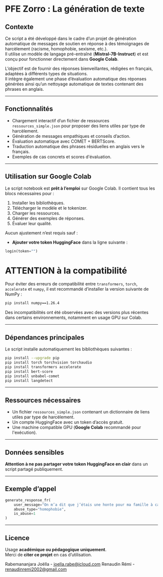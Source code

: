 # PFE Zorro : La génération de texte

## Contexte

Ce script a été développé dans le cadre d’un projet de génération automatique de messages de soutien en réponse à des témoignages de harcèlement (racisme, homophobie, sexisme, etc.).  
Il utilise un modèle de langage pré-entraîné (**Mistral-7B-Instruct**) et est conçu pour fonctionner directement dans **Google Colab**.

L’objectif est de fournir des réponses bienveillantes, rédigées en français, adaptées à différents types de situations.  
Il intègre également une phase d’évaluation automatique des réponses générées ainsi qu’un nettoyage automatique de textes contenant des phrases en anglais.

---

## Fonctionnalités

- Chargement interactif d’un fichier de ressources `ressources_simple.json` pour proposer des liens utiles par type de harcèlement.  
- Génération de messages empathiques et conseils d’action.  
- Évaluation automatique avec COMET + BERTScore.  
- Traduction automatique des phrases résiduelles en anglais vers le français.  
- Exemples de cas concrets et scores d'évaluation.

---

## Utilisation sur Google Colab

Le script notebook est **prêt à l’emploi** sur Google Colab. Il contient tous les blocs nécessaires pour :

1. Installer les bibliothèques.  
2. Télécharger le modèle et le tokenizer.  
3. Charger les ressources.  
4. Générer des exemples de réponses.  
5. Évaluer leur qualité.

Aucun ajustement n’est requis sauf :

- **Ajouter votre token HuggingFace** dans la ligne suivante :

```python
login(token="")
```
# ATTENTION à la compatibilité

Pour éviter des erreurs de compatibilité entre `transformers`, `torch`, `accelerate` et `numpy`, il est recommandé d’installer la version suivante de NumPy :

```bash
pip install numpy==1.26.4
```

Des incompatibilités ont été observées avec des versions plus récentes dans certains environnements, notamment en usage GPU sur Colab.

---

## Dépendances principales

Le script installe automatiquement les bibliothèques suivantes :

```bash
pip install --upgrade pip
pip install torch torchvision torchaudio
pip install transformers accelerate
pip install bert-score
pip install unbabel-comet
pip install langdetect
```

---

## Ressources nécessaires

- Un fichier `ressources_simple.json` contenant un dictionnaire de liens utiles par type de harcèlement.
- Un compte HuggingFace avec un token d’accès gratuit.
- Une machine compatible GPU (**Google Colab** recommandé pour l'exécution).

---

## Données sensibles

**Attention à ne pas partager votre token HuggingFace en clair** dans un script partagé publiquement.

---

## Exemple d’appel

```python
generate_response_fr(
    user_message="On m’a dit que j’étais une honte pour ma famille à cause de mon orientation.",
    abuse_type="homophobie",
    is_abuse=1
)
```

---

## Licence

Usage **académique ou pédagogique uniquement**.  
Merci de **citer ce projet** en cas d’utilisation.

Rabemananjara Joëlla - joella.rabe@icloud.com
Renaudin Rémi - renaudinremi2002@gmail.com

